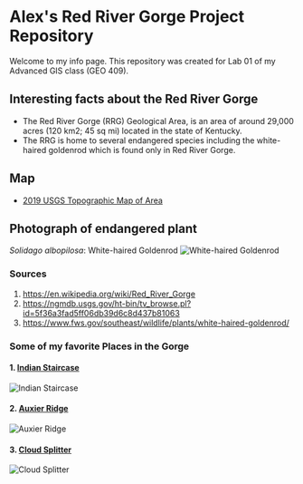 <!-- Heading 1 -->
# Alex's Red River Gorge Project Repository

<!-- First paragraph -->
Welcome to my info page. 
This repository was created for Lab 01 of my Advanced GIS class (GEO 409).

<!-- Heading 2 -->
## Interesting facts about the Red River Gorge

* The Red River Gorge (RRG) Geological Area, is an area of around 29,000 acres (120 km2; 45 sq mi) located in the state of Kentucky. 
* The RRG is home to several endangered species including the white-haired goldenrod which is found only in Red River Gorge.

## Map
* [2019 USGS Topographic Map of Area](https://ngmdb.usgs.gov/ht-bin/tv_browse.pl?id=5f36a3fad5ff06db39d6c8d437b81063) <!-- Link to web page -->

## Photograph of endangered plant

<!-- Display PNG image from a different server. Notice the exclamation mark ! -->
*Solidago albopilosa*: White-haired Goldenrod
![White-haired Goldenrod](https://www.fws.gov/southeast/images/hero/white-haired-goldenrod.jpg)

<!-- 
    This is a comment. The above line grabs a JPG from a URL and will display it as an image. The "White-haired Goldenrod" text inside the brackets is called an Alt property and is used in case the image is corrupted or for browsers that don't display images (they exist). 
-->

<!-- Heading 3 -->
### Sources
1. https://en.wikipedia.org/wiki/Red_River_Gorge
2. https://ngmdb.usgs.gov/ht-bin/tv_browse.pl?id=5f36a3fad5ff06db39d6c8d437b81063
3. https://www.fws.gov/southeast/wildlife/plants/white-haired-goldenrod/

### Some of my favorite Places in the Gorge
#### 1. [Indian Staircase](https://toredrivergorge.com/top-10-day-hikes/indian-staircase-area/indian-staircase/)
![Indian Staircase](https://sp-images.summitpost.org/940406.JPG?auto=format&fit=max&ixlib=php-2.1.1&q=35&w=1024&s=6a3a3c9b211c6fc6363757a3ab712392)
#### 2. [Auxier Ridge](https://toredrivergorge.com/top-10-day-hikes/auxier-ridge-area/auxier-ridge-loop-5-0-miles/)
![Auxier Ridge](https://static.rootsrated.com/image/upload/s--uwHrSV_1--/t_rr_large_traditional/whjhyjafidmbftd0iww7.jpg)
#### 3. [Cloud Splitter](https://toredrivergorge.com/top-10-day-hikes/indian-staircase-area/cloud-splitter-arch-1-5-miles-unmarked/)
![Cloud Splitter](https://sp-images.summitpost.org/940414.JPG?auto=format&fit=max&ixlib=php-2.1.1&q=35&w=500&s=3d920dacfc195cd2850a74e21f4d1240)
